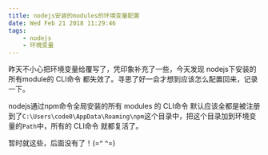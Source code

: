 ```yaml
---
title: nodejs安装的modules的环境变量配置
date: Wed Feb 21 2018 11:29:46
tags:
	- nodejs
	- 环境变量
---
```

昨天不小心把环境变量给覆写了，凭印象补充了一些，今天发现 nodejs下安装的所有module的 CLI命令 都失效了。寻思了好一会才想到应该怎么配置回来，记录一下。

nodejs通过npm命令全局安装的所有 modules 的 CLI命令 默认应该全都是被注册到了`C:\Users\code0\AppData\Roaming\npm`这个目录中，把这个目录加到环境变量的`Path`中，所有的 CLI命令 就都复活了。

暂时就这些，后面没有了！(=^ ^=)



